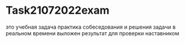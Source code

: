 # Task21072022exam
это учебная задача
практика собеседования и решения задачи в реальном времени
выложен результат для проверки наставником
